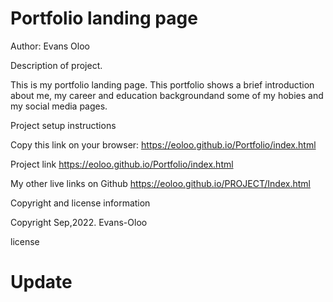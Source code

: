 # Portfolio landing page

Author:
Evans Oloo

Description of project.

This is my portfolio landing page. 
This portfolio shows a brief introduction about me, my career and education backgroundand some of my hobies and my social media pages.

Project setup instructions

Copy this link on your browser: https://eoloo.github.io/Portfolio/index.html

Project link
https://eoloo.github.io/Portfolio/index.html


My other live links on Github
https://eoloo.github.io/PROJECT/Index.html

Copyright and license information

Copyright Sep,2022. Evans-Oloo

license
# Update
